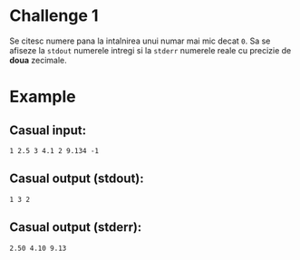 # Challenge 1
Se citesc numere pana la intalnirea unui numar mai mic decat `0`.
Sa se afiseze la `stdout` numerele intregi si la `stderr` numerele reale cu precizie de **doua** zecimale.

# Example
## Casual input:
```
1 2.5 3 4.1 2 9.134 -1
```

## Casual output (stdout):
```
1 3 2
```
## Casual output (stderr):
```
2.50 4.10 9.13
```

